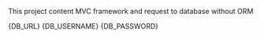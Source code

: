 This project content MVC framework and request to database without ORM



{DB_URL}
{DB_USERNAME}
{DB_PASSWORD}